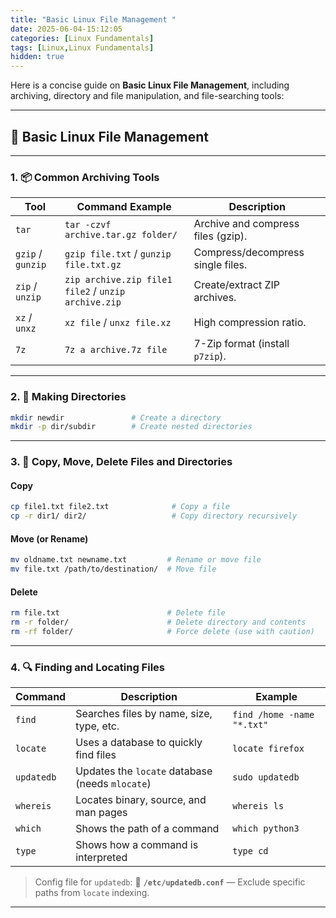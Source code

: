 ```yaml
---
title: "Basic Linux File Management "
date: 2025-06-04-15:12:05
categories: [Linux Fundamentals]
tags: [Linux,Linux Fundamentals]
hidden: true
---
```


Here is a concise guide on **Basic Linux File Management**, including archiving, directory and file manipulation, and file-searching tools:

---

## 📁 Basic Linux File Management

---

### 1. **📦 Common Archiving Tools**

| Tool              | Command Example                                     | Description                        |
| ----------------- | --------------------------------------------------- | ---------------------------------- |
| `tar`             | `tar -czvf archive.tar.gz folder/`                  | Archive and compress files (gzip). |
| `gzip` / `gunzip` | `gzip file.txt` / `gunzip file.txt.gz`              | Compress/decompress single files.  |
| `zip` / `unzip`   | `zip archive.zip file1 file2` / `unzip archive.zip` | Create/extract ZIP archives.       |
| `xz` / `unxz`     | `xz file` / `unxz file.xz`                          | High compression ratio.            |
| `7z`              | `7z a archive.7z file`                              | 7-Zip format (install `p7zip`).    |

---

### 2. **📂 Making Directories**

```bash
mkdir newdir               # Create a directory
mkdir -p dir/subdir        # Create nested directories
```

---

### 3. **📄 Copy, Move, Delete Files and Directories**

#### Copy

```bash
cp file1.txt file2.txt              # Copy a file
cp -r dir1/ dir2/                   # Copy directory recursively
```

#### Move (or Rename)

```bash
mv oldname.txt newname.txt         # Rename or move file
mv file.txt /path/to/destination/  # Move file
```

#### Delete

```bash
rm file.txt                        # Delete file
rm -r folder/                      # Delete directory and contents
rm -rf folder/                     # Force delete (use with caution)
```

---

### 4. **🔍 Finding and Locating Files**

| Command    | Description                                     | Example                    |
| ---------- | ----------------------------------------------- | -------------------------- |
| `find`     | Searches files by name, size, type, etc.        | `find /home -name "*.txt"` |
| `locate`   | Uses a database to quickly find files           | `locate firefox`           |
| `updatedb` | Updates the `locate` database (needs `mlocate`) | `sudo updatedb`            |
| `whereis`  | Locates binary, source, and man pages           | `whereis ls`               |
| `which`    | Shows the path of a command                     | `which python3`            |
| `type`     | Shows how a command is interpreted              | `type cd`                  |

> Config file for `updatedb`:
> 📄 **`/etc/updatedb.conf`** — Exclude specific paths from `locate` indexing.

---